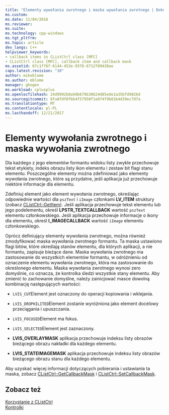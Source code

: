 ```yaml
---
title: "Elementy wywołania zwrotnego i maska wywołania zwrotnego | Dokumentacja firmy Microsoft"
ms.custom: 
ms.date: 11/04/2016
ms.reviewer: 
ms.suite: 
ms.technology: cpp-windows
ms.tgt_pltfrm: 
ms.topic: article
dev_langs: C++
helpviewer_keywords:
- callback items in CListCtrl class [MFC]
- CListCtrl class [MFC], callback item and callback mask
ms.assetid: 67c1f76f-6144-453e-9376-6712f89430ae
caps.latest.revision: "10"
author: mikeblome
ms.author: mblome
manager: ghogen
ms.workload: cplusplus
ms.openlocfilehash: 24d9992b8a9db679b30624d85ede1a35bfd9826d
ms.sourcegitcommit: 8fa8fdf0fbb4f57950f1e8f4f9b81b4d39ec7d7a
ms.translationtype: MT
ms.contentlocale: pl-PL
ms.lasthandoff: 12/21/2017
---
```

# <a name="callback-items-and-the-callback-mask"></a>Elementy wywołania zwrotnego i maska wywołania zwrotnego
Dla każdego z jego elementów formantu widoku listy zwykle przechowuje tekst etykiety, indeks obrazu listy ikon elementu i zestaw bit flagi stanu elementu. Poszczególne elementy można zdefiniować jako elementy wywołania zwrotnego, które są przydatne, jeśli aplikacja już przechowuje niektóre informacje dla elementu.  
  
 Zdefiniuj element jako element wywołania zwrotnego, określając odpowiednie wartości dla `pszText` i `iImage` członkami **LV_ITEM** struktury (zobacz [CListCtrl::GetItem](../mfc/reference/clistctrl-class.md#getitem)). Jeśli aplikacja przechowuje tekst elementu lub jego podelementu, określ **LPSTR_TEXTCALLBACK** wartość `pszText` elementu członkowskiego. Jeśli aplikacja przechowuje informacje o ikony dla elementu, określ **I_IMAGECALLBACK** wartość `iImage` elementu członkowskiego.  
  
 Oprócz definiujący elementy wywołania zwrotnego, można również zmodyfikować maska wywołania zwrotnego formantu. Ta maska ustawiono flagi bitów, które określają stanów elementu, dla których aplikacji, a nie formantu, zapisuje bieżące dane. Maska wywołania zwrotnego ma zastosowanie do wszystkich elementów formantu, w odróżnieniu od oznaczenie elementu wywołania zwrotnego, która ma zastosowanie do określonego elementu. Maska wywołania zwrotnego wynosi zero domyślnie, co oznacza, że kontrolka śledzi wszystkie stany elementu. Aby zmienić to zachowanie domyślne, należy zainicjować masce dowolną kombinację następujących wartości:  
  
-   `LVIS_CUT`Element jest oznaczony do operacji kopiowania i wklejania.  
  
-   `LVIS_DROPHILITED`Element zostanie wyróżniona jako element docelowy przeciągania i upuszczania.  
  
-   `LVIS_FOCUSED`Element ma fokus.  
  
-   `LVIS_SELECTED`Element jest zaznaczony.  
  
-   **LVIS_OVERLAYMASK** aplikacja przechowuje indeksu listy obrazów bieżącego obrazu nakładki dla każdego elementu.  
  
-   **LVIS_STATEIMAGEMASK** aplikacja przechowuje indeksu listy obrazów bieżącego obrazu stanu dla każdego elementu.  
  
 Aby uzyskać więcej informacji dotyczących pobierania i ustawiania ta maska, zobacz [CListCtrl::GetCallbackMask](../mfc/reference/clistctrl-class.md#getcallbackmask) i [CListCtrl::SetCallbackMask](../mfc/reference/clistctrl-class.md#setcallbackmask).  
  
## <a name="see-also"></a>Zobacz też  
 [Korzystanie z CListCtrl](../mfc/using-clistctrl.md)   
 [Kontrolki](../mfc/controls-mfc.md)

